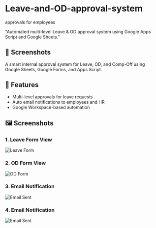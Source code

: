 # Leave-and-OD-approval-system
approvals for employees 

"Automated multi-level Leave &amp; OD approval system using Google Apps Script and Google Sheets."
## 📸 Screenshots


A smart internal approval system for Leave, OD, and Comp-Off using Google Sheets, Google Forms, and Apps Script.

## 🚀 Features
- Multi-level approvals for leave requests
- Auto email notifications to employees and HR
- Google Workspace-based automation

## 🖼️ Screenshots

### 1. Leave Form View
![Leave Form]([screenshots/image1.png](https://github.com/sahanaBM143/Leave-and-OD-approval-system/blob/main/image1.png?raw=true))

### 2. OD Form View
![OD Form](screenshots/image2.png)


### 3. Email Notification
![Email Sent](screenshots/image3.png)


### 4. Email Notification
![Email Sent](screenshots/image4.png)
